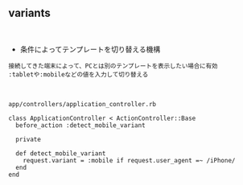 ## variants  
<br>

- 条件によってテンプレートを切り替える機構  
```
接続してきた端末によって、PCとは別のテンプレートを表示したい場合に有効
:tabletや:mobileなどの値を入力して切り替える
```
<br>

```
app/controllers/application_controller.rb

class ApplicationController < ActionController::Base
  before_action :detect_mobile_variant

  private

  def detect_mobile_variant
    request.variant = :mobile if request.user_agent =~ /iPhone/
  end
end
```